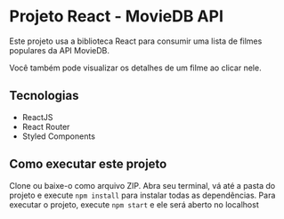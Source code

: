 # Projeto React - MovieDB API

Este projeto usa a biblioteca React para consumir uma lista de filmes populares da API MovieDB.

Você também pode visualizar os detalhes de um filme ao clicar nele.

## Tecnologias
- ReactJS
- React Router
- Styled Components

## Como executar este projeto
Clone ou baixe-o como arquivo ZIP. Abra seu terminal, vá até a pasta do projeto e execute `npm install` para instalar todas as dependências.
Para executar o projeto, execute `npm start` e ele será aberto no localhost



